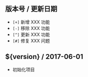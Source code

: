 ## 版本号 / 更新日期
* `[+]` 新增 XXX 功能
* `[-]` 移除 XXX 功能
* `[^]` 更新 XXX 功能
* `[#]` 修复 XXX 问题

## ${version} / 2017-06-01
* 初始化项目
